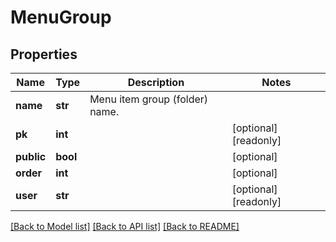 # MenuGroup


## Properties
Name | Type | Description | Notes
------------ | ------------- | ------------- | -------------
**name** | **str** | Menu item group (folder) name. | 
**pk** | **int** |  | [optional] [readonly] 
**public** | **bool** |  | [optional] 
**order** | **int** |  | [optional] 
**user** | **str** |  | [optional] [readonly] 

[[Back to Model list]](../README.md#documentation-for-models) [[Back to API list]](../README.md#documentation-for-api-endpoints) [[Back to README]](../README.md)


